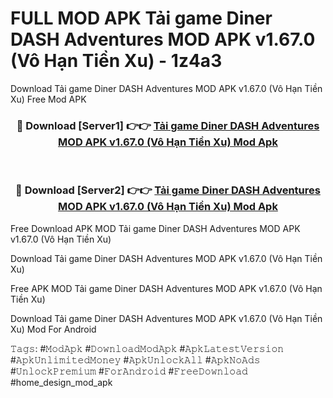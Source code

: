 # FULL MOD APK Tải game Diner DASH Adventures MOD APK v1.67.0 (Vô Hạn Tiền Xu) - 1z4a3
Download Tải game Diner DASH Adventures MOD APK v1.67.0 (Vô Hạn Tiền Xu) Free Mod APK

<div align="center">
<h3>🔴 Download [Server1] 👉👉 <a href="https://apk-comot.site?title=Tải_game_Diner_DASH_Adventures_MOD_APK_v1.67.0_(Vô_Hạn_Tiền_Xu)">Tải game Diner DASH Adventures MOD APK v1.67.0 (Vô Hạn Tiền Xu) Mod Apk</a></h3><br>

<h3>🔴 Download [Server2] 👉👉 <a href="https://apk-comot.site?title=Tải_game_Diner_DASH_Adventures_MOD_APK_v1.67.0_(Vô_Hạn_Tiền_Xu)">Tải game Diner DASH Adventures MOD APK v1.67.0 (Vô Hạn Tiền Xu) Mod Apk</a></h3>
</div>


Free Download APK MOD Tải game Diner DASH Adventures MOD APK v1.67.0 (Vô Hạn Tiền Xu)

Download Tải game Diner DASH Adventures MOD APK v1.67.0 (Vô Hạn Tiền Xu) 

Free APK MOD Tải game Diner DASH Adventures MOD APK v1.67.0 (Vô Hạn Tiền Xu) 

Download Tải game Diner DASH Adventures MOD APK v1.67.0 (Vô Hạn Tiền Xu) Mod For Android

𝚃𝚊𝚐𝚜: #𝙼𝚘𝚍𝙰𝚙𝚔 #𝙳𝚘𝚠𝚗𝚕𝚘𝚊𝚍𝙼𝚘𝚍𝙰𝚙𝚔 #𝙰𝚙𝚔𝙻𝚊𝚝𝚎𝚜𝚝𝚅𝚎𝚛𝚜𝚒𝚘𝚗 #𝙰𝚙𝚔𝚄𝚗𝚕𝚒𝚖𝚒𝚝𝚎𝚍𝙼𝚘𝚗𝚎𝚢 #𝙰𝚙𝚔𝚄𝚗𝚕𝚘𝚌𝚔𝙰𝚕𝚕 #𝙰𝚙𝚔𝙽𝚘𝙰𝚍𝚜 #𝚄𝚗𝚕𝚘𝚌𝚔𝙿𝚛𝚎𝚖𝚒𝚞𝚖 #𝙵𝚘𝚛𝙰𝚗𝚍𝚛𝚘𝚒𝚍 #𝙵𝚛𝚎𝚎𝙳𝚘𝚠𝚗𝚕𝚘𝚊𝚍 #home_design_mod_apk